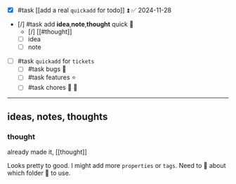 
- [x] #task [[add a real `quickadd` for todo]] ⏫ ✅ 2024-11-28
- [/] #task add **idea**,**note**,**thought** quick 🔼
	- [/] [[#thought]]
	- [ ] idea
	- [ ] note
- [ ] #task `quickadd` for `tickets`
	- [ ] #task bugs 🐛
	- [ ] #task features ⭐
	- [ ] #task chores 🧹 🔽

---

## ideas, notes, thoughts

### thought
already made it, [[thought]]

Looks pretty to good. I might add more `properties` or `tags`.
Need to 🤔 about which folder 📂 to use.
